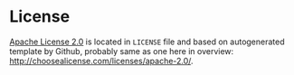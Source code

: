 # License

[Apache License 2.0] is located in `LICENSE` file and based on autogenerated template by Github, probably same as one here in overview: http://choosealicense.com/licenses/apache-2.0/.


[Apache License 2.0]: http://www.apache.org/licenses/LICENSE-2.0.html
